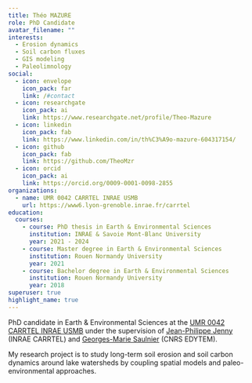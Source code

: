 ```yaml
---
title: Théo MAZURE
role: PhD Candidate
avatar_filename: ""
interests:
  - Erosion dynamics
  - Soil carbon fluxes
  - GIS modeling
  - Paleolimnology
social:
  - icon: envelope
    icon_pack: far
    link: /#contact
  - icon: researchgate
    icon_pack: ai
    link: https://www.researchgate.net/profile/Theo-Mazure
  - icon: linkedin
    icon_pack: fab
    link: https://www.linkedin.com/in/th%C3%A9o-mazure-604317154/
  - icon: github
    icon_pack: fab
    link: https://github.com/TheoMzr
  - icon: orcid
    icon_pack: ai
    link: https://orcid.org/0009-0001-0098-2855
organizations:
  - name: UMR 0042 CARRTEL INRAE USMB
    url: https://www6.lyon-grenoble.inrae.fr/carrtel
education:
  courses:
    - course: PhD thesis in Earth & Environmental Sciences
      institution: INRAE & Savoie Mont-Blanc University
      year: 2021 - 2024
    - course: Master degree in Earth & Environmental Sciences
      institution: Rouen Normandy University
      year: 2021
    - course: Bachelor degree in Earth & Environmental Sciences
      institution: Rouen Normandy University
      year: 2018
superuser: true
highlight_name: true
---
```

PhD candidate in Earth & Environmental Sciences at the [UMR 0042 CARRTEL INRAE USMB](https://www6.lyon-grenoble.inrae.fr/carrtel) under the supervision of [Jean-Philippe Jenny](https://www6.lyon-grenoble.inrae.fr/carrtel/Personnel-CVs/Jenny-Jean-Philippe) (INRAE CARRTEL) and [Georges-Marie Saulnier](https://www.researchgate.net/profile/Georges-Marie-Saulnier) (CNRS EDYTEM).

My research project is to study long-term soil erosion and soil carbon dynamics around lake watersheds by coupling spatial models and paleo-environmental approaches.
